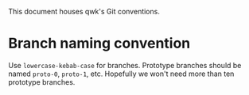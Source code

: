 This document houses qwk's Git conventions.

# Branch naming convention

Use `lowercase-kebab-case` for branches. Prototype branches should be
named `proto-0`, `proto-1`, etc. Hopefully we won't need more than ten
prototype branches.

